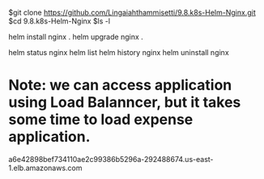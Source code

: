 $git clone https://github.com/Lingaiahthammisetti/9.8.k8s-Helm-Nginx.git
$cd 9.8.k8s-Helm-Nginx
$ls -l

helm install nginx .
helm upgrade nginx .

helm status nginx
helm list
helm history nginx
helm uninstall nginx



# Note: we can access application using Load Balanncer, but it takes some time to load expense application.

a6e42898bef734110ae2c99386b5296a-292488674.us-east-1.elb.amazonaws.com